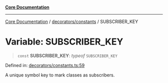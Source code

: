 [**Core Documentation**](../../../README.md)

***

[Core Documentation](../../../README.md) / [decorators/constants](../README.md) / SUBSCRIBER\_KEY

# Variable: SUBSCRIBER\_KEY

> `const` **SUBSCRIBER\_KEY**: *typeof* `SUBSCRIBER_KEY`

Defined in: [decorators/constants.ts:59](https://github.com/stonemjs/core/blob/e2fddc9518734748c09a72d4b4064dd1d4c1288c/src/decorators/constants.ts#L59)

A unique symbol key to mark classes as subscribers.
